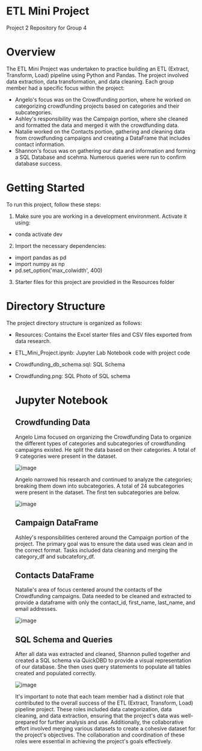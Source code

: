 # ETL Mini Project 
Project 2 Repository for Group 4

# Overview
The ETL Mini Project was undertaken to practice building an ETL (Extract, Transform, Load) pipeline using Python and Pandas. The project involved data extraction, data transformation, and data cleaning. Each group member had a specific focus within the project:

+ Angelo's focus was on the Crowdfunding portion, where he worked on categorizing crowdfunding projects based on categories and their subcategories.
+ Ashley's responsibility was the Campaign portion, where she cleaned and formatted the data and merged it with the crowdfunding data.
+ Natalie worked on the Contacts portion, gathering and cleaning data from crowdfunding campaigns and creating a DataFrame that includes contact information.
+ Shannon's focus was on gathering our data and information and forming a SQL Database and scehma. Numerous queries were run to confirm database success. 

# Getting Started
To run this project, follow these steps: 
1. Make sure you are working in a development environment. Activate it using:
  + conda activate dev
2. Import the necessary dependencies:
+ import pandas as pd
+ import numpy as np
+ pd.set_option('max_colwidth', 400)
3. Starter files for this project are providied in the Resources folder

# Directory Structure
The project directory structure is organized as follows:

+ Resources: Contains the Excel starter files and CSV files exported from data research.
+ ETL_Mini_Project.ipynb: Jupyter Lab Notebook code with project code
+ Crowdfunding_db_schema.sql: SQL Schema
+ Crowdfunding.png: SQL Photo of SQL schema 

  # Jupyter Notebook
  ## Crowdfunding Data
  Angelo Lima focused on organizing the Crowdfunding Data to organize the different types of categories and subcategories of crowdfunding campaigns existed. He split the data based on their categories. A total of 9 categories were present in the dataset.
  
    ![image](https://github.com/sunshinebearlloyd/Crowdfunding_ETL/assets/132225987/6281a629-c999-44d3-ad5c-5d211b467c41)

  Angelo narrowed his research and continued to analyze the categories; breaking them down into subcategories. A total of 24 subcategories were present in the dataset. The first ten subcategories are below.
  
  ![image](https://github.com/sunshinebearlloyd/Crowdfunding_ETL/assets/132225987/1dcbfc79-1e05-4a30-839c-5eb3082ffa04)

  ## Campaign DataFrame
  Ashley's responsibilities centered around the Campaign portion of the project. The primary goal was to ensure the data used was clean and in the correct format. Tasks included data cleaning and merging the category_df and subcatefory_df. 

  ## Contacts DataFrame
  Natalie's area of focus centered around the contacts of the Crowdfunding campaigns. Data needed to be cleaned and extracted to provide a dataframe with only the contact_id, first_name, last_name, and email addresses. 
  
  ![image](https://github.com/sunshinebearlloyd/Crowdfunding_ETL/assets/132225987/d2e3572f-7ab9-4e06-92c9-895466266825)

  ## SQL Schema and Queries
  After all data was extracted and cleaned, Shannon pulled together and created a SQL schema via QuickDBD to provide a visual representation of our database. She then uses query statements to populate all tables created and populated correctly. 
  
  ![image](https://github.com/sunshinebearlloyd/Crowdfunding_ETL/assets/132225987/3aecab61-1a60-4244-9d81-d546dcd3a02d)

  It's important to note that each team member had a distinct role that contributed to the overall success of the ETL (Extract, Transform, Load) pipeline project. These roles included data categorization, data cleaning, and data extraction, ensuring that the project's data was well-prepared for further analysis and use. Additionally, the collaborative effort involved merging various datasets to create a cohesive dataset for the project's objectives. The collaboration and coordination of these roles were essential in achieving the project's goals effectively.





